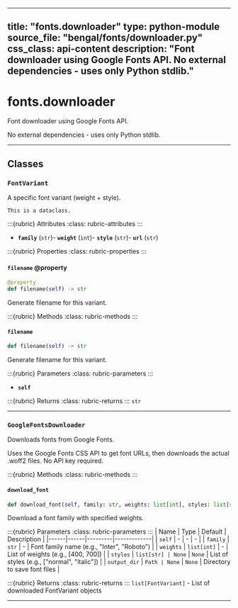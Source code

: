 
---
title: "fonts.downloader"
type: python-module
source_file: "bengal/fonts/downloader.py"
css_class: api-content
description: "Font downloader using Google Fonts API.  No external dependencies - uses only Python stdlib."
---

# fonts.downloader

Font downloader using Google Fonts API.

No external dependencies - uses only Python stdlib.

---

## Classes

### `FontVariant`


A specific font variant (weight + style).

```{info}
This is a dataclass.
```

:::{rubric} Attributes
:class: rubric-attributes
:::
- **`family`** (`str`)- **`weight`** (`int`)- **`style`** (`str`)- **`url`** (`str`)

:::{rubric} Properties
:class: rubric-properties
:::
#### `filename` @property

```python
@property
def filename(self) -> str
```

Generate filename for this variant.

:::{rubric} Methods
:class: rubric-methods
:::
#### `filename`
```python
def filename(self) -> str
```

Generate filename for this variant.



:::{rubric} Parameters
:class: rubric-parameters
:::
- **`self`**

:::{rubric} Returns
:class: rubric-returns
:::
`str`




---

### `GoogleFontsDownloader`


Downloads fonts from Google Fonts.

Uses the Google Fonts CSS API to get font URLs, then downloads
the actual .woff2 files. No API key required.




:::{rubric} Methods
:class: rubric-methods
:::
#### `download_font`
```python
def download_font(self, family: str, weights: list[int], styles: list[str] | None = None, output_dir: Path | None = None) -> list[FontVariant]
```

Download a font family with specified weights.



:::{rubric} Parameters
:class: rubric-parameters
:::
| Name | Type | Default | Description |
|------|------|---------|-------------|
| `self` | - | - | - |
| `family` | `str` | - | Font family name (e.g., "Inter", "Roboto") |
| `weights` | `list[int]` | - | List of weights (e.g., [400, 700]) |
| `styles` | `list[str] | None` | `None` | List of styles (e.g., ["normal", "italic"]) |
| `output_dir` | `Path | None` | `None` | Directory to save font files |

:::{rubric} Returns
:class: rubric-returns
:::
`list[FontVariant]` - List of downloaded FontVariant objects




---
